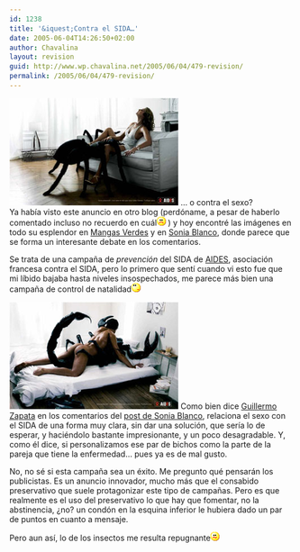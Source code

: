 ```yaml
---
id: 1238
title: '&iquest;Contra el SIDA…'
date: 2005-06-04T14:26:50+02:00
author: Chavalina
layout: revision
guid: http://www.wp.chavalina.net/2005/06/04/479-revision/
permalink: /2005/06/04/479-revision/
---
```

<a href="imagenes/fotos/sida_fr.jpg" target="_blank"><img class="imgizqda" src="/imagenes/fotos/aides_w.jpg" alt="Una ara&ntilde;a practica sexo oral a una mujer" /></a> … o contra el sexo?  
Ya hab&iacute;a visto este anuncio en otro blog (perdóname, a pesar de haberlo comentado incluso no recuerdo en cuál![emo](/imagenes/emoticonos/triste.gif) ) y hoy encontré las imágenes en todo su esplendor en <a href="http://www.proyectoisla.com/mangasverdes/?p=863" target="_blank">Mangas Verdes</a> y en <a href="http://www.filmica.com/sonia_blanco/archivos/001698.html" target="_blank">Sonia Blanco</a>, donde parece que se forma un interesante debate en los comentarios.

Se trata de una campa&ntilde;a de _prevención_ del SIDA de <a href="http://www.aides.org/" target="_blank">AIDES</a>, asociación francesa contra el SIDA, pero lo primero que sent&iacute; cuando vi esto fue que mi l&iacute;bido bajaba hasta niveles insospechados, me parece más bien una campa&ntilde;a de control de natalidad![emo](/imagenes/emoticonos/pensativo.gif) 

<a href="imagenes/fotos/sida_fr.jpg" target="_blank"><img class="imgizqda" src="/imagenes/fotos/aides_m.jpg" alt="Un hombre se acuesta con un escorpión" /></a> Como bien dice <a href="http://filmica.com/casiopea/" target="_blank">Guillermo Zapata</a> en los comentarios del <a href="http://www.filmica.com/sonia_blanco/archivos/001698.html" target="_blank">post de Sonia Blanco</a>, relaciona el sexo con el SIDA de una forma muy clara, sin dar una solución, que ser&iacute;a lo de esperar, y haciéndolo bastante impresionante, y un poco desagradable. Y, como él dice, si personalizamos ese par de bichos como la parte de la pareja que tiene la enfermedad… pues ya es de mal gusto.

No, no sé si esta campa&ntilde;a sea un éxito. Me pregunto qué pensarán los publicistas. Es un anuncio innovador, mucho más que el consabido preservativo que suele protagonizar este tipo de campa&ntilde;as. Pero es que realmente es el uso del preservativo lo que hay que fomentar, no la abstinencia, &iquest;no? un condón en la esquina inferior le hubiera dado un par de puntos en cuanto a mensaje.

Pero aun as&iacute;, lo de los insectos me resulta repugnante![emo](/imagenes/emoticonos/confuso.gif)